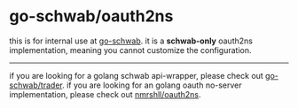 # go-schwab/oauth2ns

this is for internal use at [go-schwab](github.com/go-schwab).
it is a **schwab-only** oauth2ns implementation, meaning you cannot customize the configuration.

---

if you are looking for a golang schwab api-wrapper, please check out [go-schwab/trader](https://github.com/go-schwab/trader).
if you are looking for an golang oauth no-server implementation, please check out [nmrshll/oauth2ns](https://github.com/nmrshll/oauth2ns).

